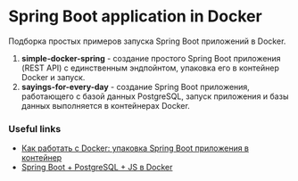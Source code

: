# Spring Boot application in Docker
Подборка простых примеров запуска Spring Boot приложений в Docker.

1. **simple-docker-spring** - создание простого Spring Boot приложения (REST API)
   с единственным эндпойнтом, упаковка его в контейнер Docker и запуск.
2. **sayings-for-every-day** - создание Spring Boot приложения, 
   работающего с базой данных PostgreSQL, 
   запуск приложения и базы данных выполняется в контейнерах Docker.


### Useful links
* [Как работать с Docker: упаковка Spring Boot приложения в контейнер](https://skillbox.ru/media/base/kak_rabotat_s_docker_upakovka_spring_boot_prilozheniya_v_konteyner/)
* [Spring Boot + PostgreSQL + JS в Doсker](https://sysout.ru/spring-boot-postgresql-js-v-dosker/)
